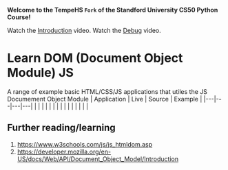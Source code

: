 **Welcome to the TempeHS `Fork` of the Standford University CS50 Python Course!**

Watch the [Introduction](https://schoolsnsw.sharepoint.com/:v:/s/2025-SoftwareEngineering/EY64pwwMxl1PqJaWjlDak1IBKjoqrhcI-nOOufKTrjJkoQ?e=YO72Rm) video.
Watch the [Debug](https://schoolsnsw.sharepoint.com/:v:/s/2025-SoftwareEngineering/ER8GvtMweWlDvUeuTchBKC8B5N3PPw67gfIsU6OKw4q_hQ?e=kqp8kW) video.

# Learn DOM (Document Object Module) JS 
A range of example basic HTML/CSS/JS applications that utiles the JS Documement Object Module
| Application  | Live   | Source   | Example	|
|---|---|---|---|
|   |   |   |	|
|   |   |   |	|
|   |   |   |	|



## Further reading/learning
1. https://www.w3schools.com/js/js_htmldom.asp
2. https://developer.mozilla.org/en-US/docs/Web/API/Document_Object_Model/Introduction
